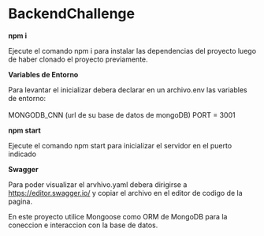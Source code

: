 # BackendChallenge

<b>npm i</b><br/>

Ejecute el comando npm i para instalar las dependencias del proyecto luego de haber clonado el proyecto previamente.

<b>Variables de Entorno</b>

Para levantar el inicializar debera declarar en un archivo.env las variables de entorno:<br/><br/>
MONGODB_CNN (url de su base de datos de mongoDB)
PORT = 3001

<b>npm start</b><br/>

Ejecute el comando npm start para inicializar el servidor en el puerto indicado 

<b>Swagger</b><br/>

Para poder visualizar el arvhivo.yaml debera dirigirse a https://editor.swagger.io/ y copiar el archivo en el editor de codigo de la pagina.

En este proyecto utilice Mongoose como ORM de MongoDB para la coneccion e interaccion con la base de datos.
